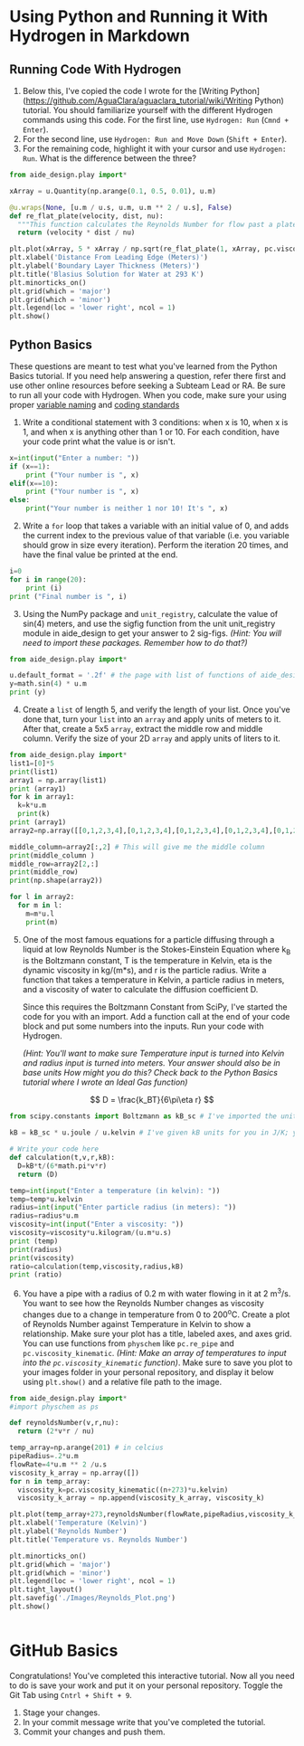 # Using Python and Running it With Hydrogen in Markdown

## Running Code With Hydrogen
1. Below this, I've copied the code I wrote for the [Writing Python](https://github.com/AguaClara/aguaclara_tutorial/wiki/Writing Python) tutorial. You should familiarize yourself with the different Hydrogen commands using this code. For the first line, use `Hydrogen: Run` (`Cmnd + Enter`).
2. For the second line, use `Hydrogen: Run and Move Down` (`Shift + Enter`).
3. For the remaining code, highlight it with your cursor and use `Hydrogen: Run`. What is the difference between the three?

```python
from aide_design.play import*

xArray = u.Quantity(np.arange(0.1, 0.5, 0.01), u.m)

@u.wraps(None, [u.m / u.s, u.m, u.m ** 2 / u.s], False)
def re_flat_plate(velocity, dist, nu):
  """This function calculates the Reynolds Number for flow past a plate using fluid velocity, plate length, and kinematic viscosity."""
  return (velocity * dist / nu)

plt.plot(xArray, 5 * xArray / np.sqrt(re_flat_plate(1, xArray, pc.viscosity_kinematic(293 * u.kelvin))), '-', label = 'Blasius Solution')
plt.xlabel('Distance From Leading Edge (Meters)')
plt.ylabel('Boundary Layer Thickness (Meters)')
plt.title('Blasius Solution for Water at 293 K')
plt.minorticks_on()
plt.grid(which = 'major')
plt.grid(which = 'minor')
plt.legend(loc = 'lower right', ncol = 1)
plt.show()
```

## Python Basics
These questions are meant to test what you've learned from the Python Basics tutorial. If you need help answering a question, refer there first and use other online resources before seeking a Subteam Lead or RA. Be sure to run all your code with Hydrogen. When you code, make sure your using proper [variable naming](https://github.com/AguaClara/aide_design/wiki/Variable-Naming) and [coding standards](https://github.com/AguaClara/aide_design/wiki/Standards)

1. Write a conditional statement with 3 conditions: when x is 10, when x is 1, and when x is anything other than 1 or 10. For each condition, have your code print what the value is or isn't.

<!--- Fill you answer here. --->
```python
x=int(input("Enter a number: "))
if (x==1):
    print ("Your number is ", x)
elif(x==10):
    print ("Your number is ", x)
else:
    print("Your number is neither 1 nor 10! It's ", x)
```

2. Write a `for` loop that takes a variable with an initial value of 0, and adds the current index to the previous value of that variable (i.e. you variable should grow in size every iteration). Perform the iteration 20 times, and have the final value be printed at the end.

<!--- Fill you answer here. --->
```python
i=0
for i in range(20):
    print (i)
print ("Final number is ", i)
```

3. Using the NumPy package and `unit_registry`, calculate the value of sin(4) meters, and use the sigfig function from the unit unit_registry module in aide_design to get your answer to 2 sig-figs. *(Hint: You will need to import these packages. Remember how to do that?)*

<!--- Fill you answer here. --->

```python
from aide_design.play import*

u.default_format = '.2f' # the page with list of functions of aide_design gives 404 error
y=math.sin(4) * u.m
print (y)
```

4. Create a `list` of length 5, and verify the length of your list. Once you've done that, turn your `list` into an `array` and apply units of meters to it. After that, create a 5x5 `array`, extract the middle row and middle column. Verify the size of your 2D `array` and apply units of liters to it.

<!--- Fill you answer here. --->
```python
from aide_design.play import*
list1=[0]*5
print(list1)
array1 = np.array(list1)
print (array1)
for k in array1:
  k=k*u.m
  print(k)
print (array1)
array2=np.array([[0,1,2,3,4],[0,1,2,3,4],[0,1,2,3,4],[0,1,2,3,4],[0,1,2,3,4]])

middle_column=array2[:,2] # This will give me the middle column
print(middle_column )
middle_row=array2[2,:]
print(middle_row)
print(np.shape(array2))

for l in array2:
  for m in l:
    m=m*u.l
    print(m)

```

5.  One of the most famous equations for a particle diffusing through a liquid at low Reynolds Number is the Stokes-Einstein Equation where k<sub>B</sub> is the Boltzmann constant, T is the temperature in Kelvin, eta is the dynamic viscosity in kg/(m*s), and r is the particle radius. Write a function that takes a temperature in Kelvin, a particle radius in meters, and a viscosity of water to calculate the diffusion coefficient D.

    Since this requires the Boltzmann Constant from SciPy, I've started the code for you with an import. Add a function call at the end of your code block and put some numbers into the inputs. Run your code with Hydrogen.

    *(Hint: You'll want to make sure Temperature input is turned into Kelvin and radius input is turned into meters. Your answer should also be in base units How might you do this? Check back to the Python Basics tutorial where I wrote an Ideal Gas function)*

$$ D = \frac{k_BT}{6\pi\eta r} $$

```python
from scipy.constants import Boltzmann as kB_sc # I've imported the unitless value for kB from SciPy

kB = kB_sc * u.joule / u.kelvin # I've given kB units for you in J/K; you can use the kB variable to give you Boltzmann's constant with units

# Write your code here
def calculation(t,v,r,kB):
  D=kB*t/(6*math.pi*v*r)
  return (D)

temp=int(input("Enter a temperature (in kelvin): "))
temp=temp*u.kelvin
radius=int(input("Enter particle radius (in meters): "))
radius=radius*u.m
viscosity=int(input("Enter a viscosity: "))
viscosity=viscosity*u.kilogram/(u.m*u.s)
print (temp)
print(radius)
print(viscosity)
ratio=calculation(temp,viscosity,radius,kB)
print (ratio)


```

6. You have a pipe with a radius of 0.2 m with water flowing in it at 2 m<sup>3</sup>/s. You want to see how the Reynolds Number changes as viscosity changes due to a change in temperature from 0 to 200<sup>o</sup>C. Create a plot of Reynolds Number against Temperature in Kelvin to show a relationship. Make sure your plot has a title, labeled axes, and axes grid. You can use functions from `physchem` like `pc.re_pipe` and `pc.viscosity_kinematic`. *(Hint: Make an array of temperatures to input into the `pc.viscosity_kinematic` function)*. Make sure to save you plot to your images folder in your personal repository, and display it below using `plt.show()` and a relative file path to the image.

<!--- Fill you answer here. --->
```python
from aide_design.play import*
#import physchem as ps

def reynoldsNumber(v,r,nu):
  return (2*v*r / nu)

temp_array=np.arange(201) # in celcius
pipeRadius=.2*u.m
flowRate=4*u.m ** 2 /u.s
viscosity_k_array = np.array([])
for n in temp_array:
  viscosity_k=pc.viscosity_kinematic((n+273)*u.kelvin)
  viscosity_k_array = np.append(viscosity_k_array, viscosity_k)

plt.plot(temp_array+273,reynoldsNumber(flowRate,pipeRadius,viscosity_k_array),'-',label = "Reynolds Number")
plt.xlabel('Temperature (Kelvin)')
plt.ylabel('Reynolds Number')
plt.title('Temperature vs. Reynolds Number')

plt.minorticks_on()
plt.grid(which = 'major')
plt.grid(which = 'minor')
plt.legend(loc = 'lower right', ncol = 1)
plt.tight_layout()
plt.savefig('./Images/Reynolds_Plot.png')
plt.show()



```

# GitHub Basics
Congratulations! You've completed this interactive tutorial. Now all you need to do is save your work and put it on your personal repository. Toggle the Git Tab using `Cntrl + Shift + 9`.

1. Stage your changes.
2. In your commit message write that you've completed the tutorial.
3. Commit your changes and push them.
